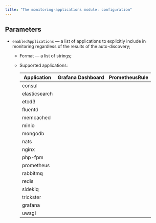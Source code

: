 ```yaml
---
title: "The monitoring-applications module: configuration"
---
```


## Parameters

* `enabledApplications` — a list of applications to explicitly include in monitoring regardless of the results of the auto-discovery;
  * Format — a list of strings;
  * Supported applications:

    | **Application** | **Grafana Dashboard**               | **PrometheusRule**                  |
    |-----------------|-------------------------------------|-------------------------------------|
    | consul          |                                     |                                     |
    | elasticsearch   | <span class="doc-checkmark"></span> |                                     |
    | etcd3           | <span class="doc-checkmark"></span> |                                     |
    | fluentd         |                                     |                                     |
    | memcached       | <span class="doc-checkmark"></span> |                                     |
    | minio           |                                     |                                     |
    | mongodb         | <span class="doc-checkmark"></span> |                                     |
    | nats            | <span class="doc-checkmark"></span> | <span class="doc-checkmark"></span> |
    | nginx           |                                     |                                     |
    | php-fpm         | <span class="doc-checkmark"></span> | <span class="doc-checkmark"></span> |
    | prometheus      | <span class="doc-checkmark"></span> |                                     |
    | rabbitmq        | <span class="doc-checkmark"></span> | <span class="doc-checkmark"></span> |
    | redis           | <span class="doc-checkmark"></span> | <span class="doc-checkmark"></span> |
    | sidekiq         | <span class="doc-checkmark"></span> |                                     |
    | trickster       |                                     |                                     |
    | grafana         |                                     |                                     |
    | uwsgi           | <span class="doc-checkmark"></span> |                                     |
